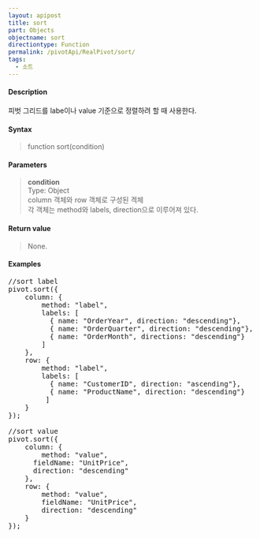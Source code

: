 ```yaml
---
layout: apipost
title: sort
part: Objects
objectname: sort
directiontype: Function
permalink: /pivotApi/RealPivot/sort/
tags:
  - 소트
---
```



#### Description

 피벗 그리드를 labe이나 value 기준으로 정렬하려 할 때 사용한다.        

#### Syntax

> function sort(condition)

#### Parameters

> **condition**   
> Type: Object   
> column 객체와 row 객체로 구성된 겍체   
> 각 객체는 method와 labels, direction으로 이루어져 있다.       

#### Return value

> None.

#### Examples 

<pre class="prettyprint">
//sort label
pivot.sort({
  	column: {
      	method: "label",
      	labels: [  
          { name: "OrderYear", direction: "descending"},
          { name: "OrderQuarter", direction: "descending"},
          { name: "OrderMonth", directions: "descending"}
     	]
  	},
  	row: {
      	method: "label",
      	labels: [
          { name: "CustomerID", direction: "ascending"},
          { name: "ProductName", direction: "descending"}
     	 ]
  	}
});

//sort value
pivot.sort({
  	column: {
      	method: "value",
      fieldName: "UnitPrice",
      direction: "descending"
    },
    row: {
        method: "value",
        fieldName: "UnitPrice", 
        direction: "descending"
    }
});
</pre>

